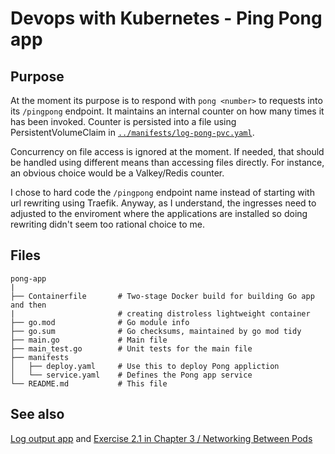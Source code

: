 # Devops with Kubernetes - Ping Pong app

## Purpose

At the moment its purpose is to respond with `pong <number>` to requests into its `/pingpong` endpoint. It maintains an internal counter on how many times it has been invoked. Counter is persisted into a file using PersistentVolumeClaim in [`../manifests/log-pong-pvc.yaml`](../manifests/log-pong-pvc.yaml).

Concurrency on file access is ignored at the moment. If needed, that should be handled using different means than accessing files directly. For instance, an obvious choice would be a Valkey/Redis counter.

I chose to hard code the `/pingpong` endpoint name instead of starting with url rewriting using Traefik. Anyway, as I understand, the ingresses need to adjusted to the enviroment where the applications are installed so doing rewriting didn't seem too rational choice to me.

## Files

```
pong-app
|
├── Containerfile       # Two-stage Docker build for building Go app and then
|                       # creating distroless lightweight container
├── go.mod              # Go module info
├── go.sum              # Go checksums, maintained by go mod tidy
├── main.go             # Main file
├── main_test.go        # Unit tests for the main file
├── manifests
│   ├── deploy.yaml     # Use this to deploy Pong appliction
│   └── service.yaml    # Defines the Pong app service
└── README.md           # This file
```

## See also

[Log output app](../log-output) and [Exercise 2.1 in Chapter 3 / Networking Between Pods](http://courses.mooc.fi/org/uh-cs/courses/devops-with-kubernetes/chapter-3/networking-between-pods)
